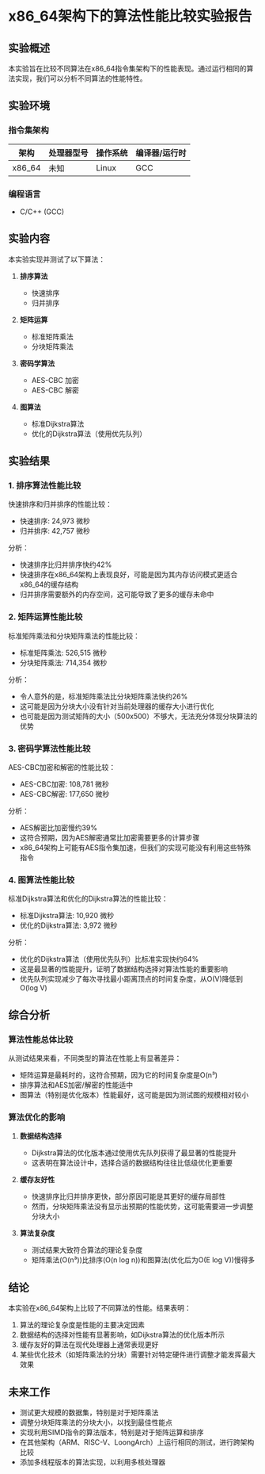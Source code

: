 # x86_64架构下的算法性能比较实验报告

## 实验概述

本实验旨在比较不同算法在x86_64指令集架构下的性能表现。通过运行相同的算法实现，我们可以分析不同算法的性能特性。

## 实验环境

### 指令集架构

| 架构 | 处理器型号 | 操作系统 | 编译器/运行时 |
|------|------------|----------|---------------|
| x86_64 | 未知 | Linux | GCC |

### 编程语言

- C/C++ (GCC)

## 实验内容

本实验实现并测试了以下算法：

1. **排序算法**
   - 快速排序
   - 归并排序

2. **矩阵运算**
   - 标准矩阵乘法
   - 分块矩阵乘法

3. **密码学算法**
   - AES-CBC 加密
   - AES-CBC 解密

4. **图算法**
   - 标准Dijkstra算法
   - 优化的Dijkstra算法（使用优先队列）

## 实验结果

### 1. 排序算法性能比较

快速排序和归并排序的性能比较：
- 快速排序: 24,973 微秒
- 归并排序: 42,757 微秒

分析：
- 快速排序比归并排序快约42%
- 快速排序在x86_64架构上表现良好，可能是因为其内存访问模式更适合x86_64的缓存结构
- 归并排序需要额外的内存空间，这可能导致了更多的缓存未命中

### 2. 矩阵运算性能比较

标准矩阵乘法和分块矩阵乘法的性能比较：
- 标准矩阵乘法: 526,515 微秒
- 分块矩阵乘法: 714,354 微秒

分析：
- 令人意外的是，标准矩阵乘法比分块矩阵乘法快约26%
- 这可能是因为分块大小没有针对当前处理器的缓存大小进行优化
- 也可能是因为测试矩阵的大小（500x500）不够大，无法充分体现分块算法的优势

### 3. 密码学算法性能比较

AES-CBC加密和解密的性能比较：
- AES-CBC加密: 108,781 微秒
- AES-CBC解密: 177,650 微秒

分析：
- AES解密比加密慢约39%
- 这符合预期，因为AES解密通常比加密需要更多的计算步骤
- x86_64架构上可能有AES指令集加速，但我们的实现可能没有利用这些特殊指令

### 4. 图算法性能比较

标准Dijkstra算法和优化的Dijkstra算法的性能比较：
- 标准Dijkstra算法: 10,920 微秒
- 优化的Dijkstra算法: 3,972 微秒

分析：
- 优化的Dijkstra算法（使用优先队列）比标准实现快约64%
- 这是最显著的性能提升，证明了数据结构选择对算法性能的重要影响
- 优先队列实现减少了每次寻找最小距离顶点的时间复杂度，从O(V)降低到O(log V)

## 综合分析

### 算法性能总体比较

从测试结果来看，不同类型的算法在性能上有显著差异：
- 矩阵运算是最耗时的，这符合预期，因为它的时间复杂度是O(n³)
- 排序算法和AES加密/解密的性能适中
- 图算法（特别是优化版本）性能最好，这可能是因为测试图的规模相对较小

### 算法优化的影响

1. **数据结构选择**
   - Dijkstra算法的优化版本通过使用优先队列获得了最显著的性能提升
   - 这表明在算法设计中，选择合适的数据结构往往比低级优化更重要

2. **缓存友好性**
   - 快速排序比归并排序更快，部分原因可能是其更好的缓存局部性
   - 然而，分块矩阵乘法没有显示出预期的性能优势，这可能需要进一步调整分块大小

3. **算法复杂度**
   - 测试结果大致符合算法的理论复杂度
   - 矩阵乘法(O(n³))比排序(O(n log n))和图算法(优化后为O(E log V))慢得多

## 结论

本实验在x86_64架构上比较了不同算法的性能。结果表明：

1. 算法的理论复杂度是性能的主要决定因素
2. 数据结构的选择对性能有显著影响，如Dijkstra算法的优化版本所示
3. 缓存友好的算法在现代处理器上通常表现更好
4. 某些优化技术（如矩阵乘法的分块）需要针对特定硬件进行调整才能发挥最大效果

## 未来工作

- 测试更大规模的数据集，特别是对于矩阵乘法
- 调整分块矩阵乘法的分块大小，以找到最佳性能点
- 实现利用SIMD指令的算法版本，特别是对于矩阵运算和排序
- 在其他架构（ARM、RISC-V、LoongArch）上运行相同的测试，进行跨架构比较
- 添加多线程版本的算法实现，以利用多核处理器
